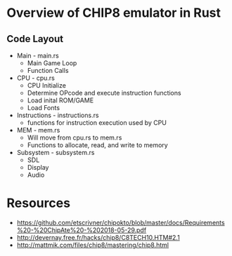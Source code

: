 # Overview of CHIP8 emulator in Rust

## Code Layout
- Main - main.rs
  - Main Game Loop
  - Function Calls
- CPU - cpu.rs
  - CPU Initialize
  - Determine OPcode and execute instruction functions
  - Load inital ROM/GAME
  - Load Fonts
- Instructions - instructions.rs
  - functions for instruction execution used by CPU
- MEM - mem.rs
  - Will move from cpu.rs to mem.rs 
  - Functions to allocate, read, and write to memory
- Subsystem - subsystem.rs
  - SDL
  - Display
  - Audio






# Resources
- https://github.com/etscrivner/chipokto/blob/master/docs/Requirements%20-%20ChipAte%20-%202018-05-29.pdf
- http://devernay.free.fr/hacks/chip8/C8TECH10.HTM#2.1
- http://mattmik.com/files/chip8/mastering/chip8.html